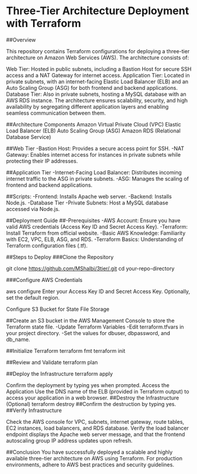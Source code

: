 # Three-Tier Architecture Deployment with Terraform
##Overview

This repository contains Terraform configurations for deploying a three-tier architecture on Amazon Web Services (AWS). The architecture consists of:

Web Tier: Hosted in public subnets, including a Bastion Host for secure SSH access and a NAT Gateway for internet access.
Application Tier: Located in private subnets, with an internet-facing Elastic Load Balancer (ELB) and an Auto Scaling Group (ASG) for both frontend and backend applications.
Database Tier: Also in private subnets, hosting a MySQL database with an AWS RDS instance.
The architecture ensures scalability, security, and high availability by segregating different application layers and enabling seamless communication between them.


##Architecture Components
Amazon Virtual Private Cloud (VPC)
Elastic Load Balancer (ELB)
Auto Scaling Group (ASG)
Amazon RDS (Relational Database Service)


##Web Tier
-Bastion Host: Provides a secure access point for SSH.
-NAT Gateway: Enables internet access for instances in private subnets while protecting their IP addresses.


##Application Tier
-Internet-Facing Load Balancer: Distributes incoming internet traffic to the ASG in private subnets.
-ASG: Manages the scaling of frontend and backend applications.

##Scripts:
-Frontend: Installs Apache web server.
-Backend: Installs Node.js.
-Database Tier
-Private Subnets: Host a MySQL database accessed via Node.js.

##Deployment Guide
##-Prerequisites
-AWS Account: Ensure you have valid AWS credentials (Access Key ID and Secret Access Key).
-Terraform: Install Terraform from official website.
-Basic AWS Knowledge: Familiarity with EC2, VPC, ELB, ASG, and RDS.
-Terraform Basics: Understanding of Terraform configuration files (.tf).



##Steps to Deploy
###Clone the Repository


git clone https://github.com/MShalbi/3tier/.git
cd your-repo-directory


###Configure AWS Credentials

aws configure
Enter your Access Key ID and Secret Access Key.
Optionally, set the default region.


Configure S3 Bucket for State File Storage

##Create an S3 bucket in the AWS Management Console to store the Terraform state file.
-Update Terraform Variables
-Edit terraform.tfvars in your project directory.
-Set the values for dbuser, dbpassword, and db_name.

##Initialize Terraform
terraform fmt
terraform init

##Review and Validate
terraform plan

##Deploy the Infrastructure
terraform apply

Confirm the deployment by typing yes when prompted.
Access the Application
Use the DNS name of the ELB (provided in Terraform output) to access your application in a web browser.
##Destroy the Infrastructure (Optional)
terraform destroy
##Confirm the destruction by typing yes.
##Verify Infrastructure

Check the AWS console for VPC, subnets, internet gateway, route tables, EC2 instances, load balancers, and RDS database.
Verify the load balancer endpoint displays the Apache web server message, and that the frontend autoscaling group IP address updates upon refresh.


##Conclusion
You have successfully deployed a scalable and highly available three-tier architecture on AWS using Terraform. For production environments, adhere to AWS best practices and security guidelines.
